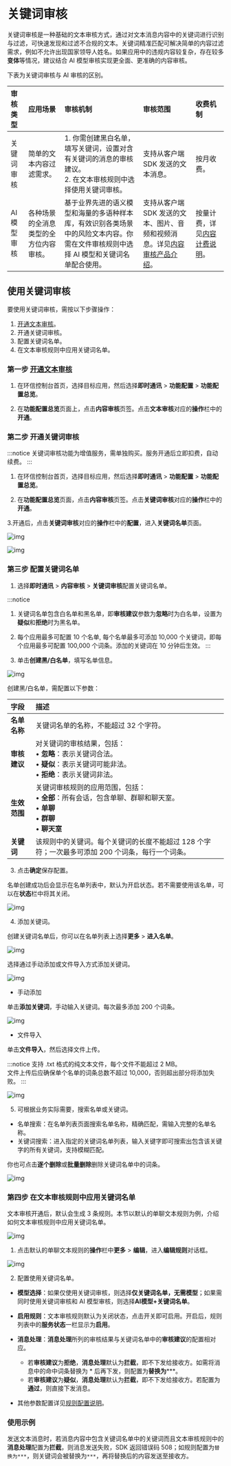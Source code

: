 # 关键词审核

关键词审核是一种基础的文本审核方式，通过对文本消息内容中的关键词进行识别与过滤，可快速发现和过滤不合规的文本。关键词精准匹配可解决简单的内容过滤需求，例如不允许出现国家领导人姓名。如果应用中的违规内容较复杂，存在较多**变体**等情况，建议结合 AI 模型审核实现更全面、更准确的内容审核。

下表为关键词审核与 AI 审核的区别。

| 审核类型     | 应用场景 | 审核机制 | 审核范围 | 收费机制    |
| :-------------- | :----- | :------- | :------- | :------------------ |
| 关键词审核       | 简单的文本内容过滤需求。  | 1. 你需创建黑白名单，填写关键词，设置对含有关键词的消息的审核建议。<br/> 2. 在文本审核规则中选择使用关键词审核。   | 支持从客户端 SDK 发送的文本消息。 | 按月收费。   |
| AI 模型审核 | 各种场景的全消息类型的全方位内容审核。 | 基于业界先进的语义模型和海量的多语种样本库，有效识别各类场景中的风险文本内容。你需在文件审核规则中选择 AI 模型和关键词名单配合使用。 | 支持从客户端 SDK 发送的文本、图片、音频和视频消息。详见[内容审核产品介绍](moderation_overview.html)。 | 按量计费，详见[内容计费说明](moderation_billing_domestic.html)。  |


## 使用关键词审核

要使用关键词审核，需按以下步骤操作：

1. [开通文本审核](moderation_enable.html)。
2. 开通关键词审核。
3. 配置关键词名单。
4. 在文本审核规则中应用关键词名单。

### 第一步 [开通文本审核](moderation_enable.html)

1. 在环信控制台首页，选择目标应用，然后选择**即时通讯** > **功能配置** > **功能配置总览**。

2. 在**功能配置总览**页面上，点击**内容审核**页签。点击**文本审核**对应的**操作**栏中的**开通**。

### 第二步 开通关键词审核

:::notice
关键词审核功能为增值服务，需单独购买。服务开通后立即扣费，自动续费。 
:::

1. 在环信控制台首页，选择目标应用，然后选择**即时通讯** > **功能配置** > **功能配置总览**。

2. 在**功能配置总览**页面，点击**内容审核**页签。点击**关键词审核**对应的**操作**栏中的**开通**。

3.开通后，点击**关键词审核**对应的**操作**栏中的**配置**，进入**关键词名单**页面。

![img](@static/images/moderation/keyword_enable.png)

![img](@static/images/moderation/keyword_keywordreview.png)

### 第三步 配置关键词名单

1. 选择**即时通讯** > **内容审核** > **关键词审核**配置关键词名单。

:::notice
1. 关键词名单包含白名单和黑名单，即**审核建议**参数为**忽略**时为白名单，设置为**疑似**和**拒绝**时为黑名单。
2. 每个应用最多可配置 10 个名单, 每个名单最多可添加 10,000 个关键词，即每个应用最多可配置 100,000 个词条。添加的关键词在 10 分钟后生效。
:::

2. 单击**创建黑/白名单**，填写名单信息。

![img](@static/images/moderation/keyword_create.png)

创建黑/白名单，需配置以下参数：

| 字段                 | 描述                                                         |
| :------------------- | :----------------------------------------------------------- |
| **名单名称**  | 关键词名单的名称，不能超过 32 个字符。             |
| **审核建议** | 对关键词的审核结果，包括：<br/> • **忽略**：表示关键词合法。<br/> • **疑似**：表示关键词可能非法。<br/> • **拒绝**：表示关键词非法。 |
| **生效范围**  | 关键词审核规则的应用范围，包括：<br/> • **全部**：所有会话，包含单聊、群聊和聊天室。<br/> • **单聊**<br/> • **群聊**<br/> • **聊天室** |
| **关键词**  | 该规则中的关键词。每个关键词的长度不能超过 128 个字符；一次最多可添加 200 个词条，每行一个词条。             |

3. 点击**确定**保存配置。

名单创建成功后会显示在名单列表中，默认为开启状态。若不需要使用该名单，可以在**状态**栏中将其关闭。

![img](@static/images/moderation/keyword_creationsuccess.png)

4. 添加关键词。

创建关键词名单后，你可以在名单列表上选择**更多** > **进入名单**。

![img](@static/images/moderation/keyword_creationsuccess.png)

选择通过手动添加或文件导入方式添加关键词。

![img](@static/images/moderation/keyword_addword.png)

- 手动添加

单击**添加关键词**，手动输入关键词。每次最多添加 200 个词条。

![img](@static/images/moderation/keyword_manualadd.png)

- 文件导入

单击**文件导入**，然后选择文件上传。

:::notice
支持 .txt 格式的纯文本文件，每个文件不能超过 2 MB。<br/>
文件上传后应确保单个名单的词条总数不超过 10,000，否则超出部分将添加失败。
:::

![img](@static/images/moderation/keyword_fileimport.png)

5. 可根据业务实际需要，搜索名单或关键词。

- 名单搜索：在名单列表页面搜索名单名称，精确匹配，需输入完整的名单名称。
- 关键词搜索：进入指定的关键词名单列表，输入关键字即可搜索出包含该关键字的所有关键词，支持模糊匹配。

你也可点击**逐个删除**或**批量删除**删除关键词名单中的词条。

![img](@static/images/moderation/keyword_search_delete.png)

### 第四步 在文本审核规则中应用关键词名单

文本审核开通后，默认会生成 3 条规则。本节以默认的单聊文本规则为例，介绍如何文本审核规则中应用关键词名单。

![img](@static/images/moderation/keyword_rulelist.png)

1. 点击默认的单聊文本规则的**操作**栏中**更多** > **编辑**，进入**编辑规则**对话框。

![img](@static/images/moderation/keyword_singlechatrule.png)

2. 配置使用关键词名单。

- **模型选择**：如果仅使用关键词审核，则选择**仅关键词名单，无需模型**；如果需同时使用关键词审核和 AI 模型审核，则选择**AI模型+关键词名单**。

- **启用规则**：文本审核规则默认为关闭状态，点击开关即可启用。开启后，规则列表中的**服务状态**一栏显示为**启用**。
- **消息处理**：**消息处理**所列的审核结果与关键词名单中的**审核建议**的配置相对应。
  - 若**审核建议**为**拒绝**，**消息处理**默认为**拦截**，即不下发给接收方。如需将消息中的命中词条替换为 * 后再下发，则配置为**替换为*****。
  - 若**审核建议**为**疑似**，**消息处理**默认为**拦截**，即不下发给接收方。若配置为**通过**，则直接下发消息。
  
- 其他参数配置详见[规则配置说明](moderation_rule_config.html)。

### 使用示例

发送文本消息时，若消息内容中包含关键词名单中的关键词而且文本审核规则中的**消息处理**配置为**拦截**，则消息发送失败，SDK 返回错误码 508；如规则配置为`替换为***`，则关键词会被替换为`***`，再将替换后的内容发送至接收方。